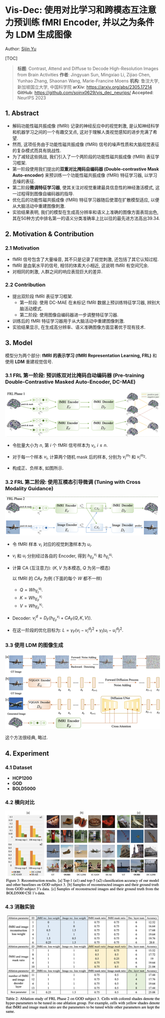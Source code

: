 # Vis-Dec: 使用对比学习和跨模态互注意力预训练 fMRI Encoder, 并以之为条件为 LDM 生成图像

Author: <a href="https://yusijin02.github.io/">Sijin Yu</a>

[TOC]

> **标题**: Contrast, Attend and Diffuse to Decode High-Resolution Images from Brain Activities
> **作者**: Jingyuan Sun, Mingxiao Li, Zijiao Chen, Yunhao Zhang, Shaonan Wang, Marie-Francine Moens
> **机构**: 鲁汶大学, 新加坡国立大学, 中国科学院
> **arXiv**: https://arxiv.org/abs/2305.17214
> **GitHub**: https://github.com/soinx0629/vis_dec_neurips/
> **Accepted**: NeurIPS 2023

## 1. Abstract

- 解码功能性磁共振成像 (fMRI) 记录的神经反应中的视觉刺激, 是认知神经科学和机器学习之间的一个有趣交叉点, 这对于理解人类视觉感知的进步充满了希望.
- 然而, 这项任务由于功能性磁共振成像 (fMRI) 信号的噪声性质和大脑视觉表征的复杂模式而具有挑战性.
- 为了减轻这些挑战, 我们引入了一个两阶段的功能性磁共振成像 (fMRI) 表征学习框架.
- 第一阶段使用我们提出的**双重对比掩码自编码器 (Double-contrastive Mask Auto-encoder)** 来预训练一个功能性磁共振成像 (fMRI) 特征学习器, 以学习去噪的表征.
- 第二阶段**微调特征学习器**, 使其关注对视觉重建最具信息性的神经激活模式, 这一过程得到图像自编码器的指导.
- 优化后的功能性磁共振成像 (fMRI) 特征学习器随后使潜在扩散模型适应, 以便从大脑活动中重建图像刺激.
- 实验结果表明, 我们的模型在生成高分辨率和语义上准确的图像方面表现出色, 其在50种方式中排名第一的语义分类准确率上比以往的最先进方法高出39.34.

## 2. Motivation & Contribution

### 2.1 Motivation

- fMRI 信号包含了大量噪音, 其不只是记录了视觉刺激, 还包括了其它认知过程.
- fMRI 是血氧水平的信号, 相邻的体素大小相近, 这说明 fMRI 有空间冗余.
- 对相同的刺激, 人群之间的响应表现巨大的差异.

### 2.2 Contribution

- 提出双阶段 fMRI 表征学习框架.
  - 第一阶段: 使用 DC-MAE 在未标记 fMRI 数据上预训练特征学习器, 辨别大脑活动模式.
  - 第二阶段: 使用图像自编码器进一步调整特征学习器.
- 训练后的 fMRI 特征学习器用于从大脑活动中重建图像刺激.
- 实验结果显示, 在生成高分辨率、语义准确图像方面显著优于现有技术.

## 3. Model

模型分为两个部分: **fMRI 的表示学习 (fMRI Representation Learning, FRL)** 和使用 **LDM** 重建视觉信号.

### 3.1 FRL 第一阶段: 预训练双对比掩码自动编码器 (Pre-training Double-Contrastive Masked Auto-Encoder, DC-MAE)

![1](./imgs/1.png)

- 令批量大小为 $n$, 第 $i$ 个 fMRI 信号样本为 $v_i$, $i\leq n$.
- 对于每一个样本 $v_i$, 计算两个随机 mask 后的样本, 分别为 $v_i^{m_1}$ 和 $v_i^{m_2}$.

- 构成正、负样本, 如图所示.

### 3.2 FRL 第二阶段: 使用互模态引导微调 (Tuning with Cross Modality Guidance)

![2](./imgs/2.png)

- 令 fMRI 样本 $v_i$ 对应的视觉刺激样本为 $u_i$.

- $v_i$ 和 $u_i$ 分别经过各自的 Encoder, 得到 $h_{E_F}^{v_i}$ 和 $h_{E_{I}}^{u_i}$.

- 计算 CA (互注意力): ($K, V$ 为本模态, $Q$ 为另一模态)

  以 fMRI 的 $CA_F$ 为例 (下面的每个 $W$ 都不一样)

  - $Q=W h_{E_I}^{u_i}$.
  - $K=Wh_{E_F}^{v_i}$
  - $V=Wh_{E_F}^{v_i}$.

- Decoder: $v_i^d=D_F(h_{E_F}^{v_i}+CA_F(Q, K, V))$.

- 在这一阶段的优化目标为: $L=\gamma_F(v_i-v_i^d)^2+\gamma_I(u_i-u_i^d)^2$.

### 3.3 使用 LDM 的图像生成

![3](./imgs/3.png)

这个方法很经典, 略过.

## 4. Experiment

### 4.1 Dataset

- **HCP1200**
- **GOD**
- **BOLD5000**

### 4.2 横向对比

![4](./imgs/4.png)

### 4.3 消融实验

![5](./imgs/5.png)







































